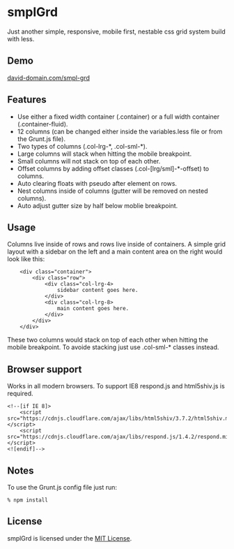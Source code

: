 # smplGrd

Just another simple, responsive, mobile first, nestable css grid system build with less.

## Demo
[david-domain.com/smpl-grd](http://david-domain.com/smpl-grd)

## Features
* Use either a fixed width container (.container) or a full width container (.container-fluid).
* 12 columns (can be changed either inside the variables.less file or from the Grunt.js file).
* Two types of columns (.col-lrg-\*, .col-sml-\*).
* Large columns will stack when hitting the mobile breakpoint.
* Small columns will not stack on top of each other.
* Offset columns by adding offset classes (.col-[lrg/sml]-*-offset) to columns.
* Auto clearing floats with pseudo after element on rows.
* Nest columns inside of columns (gutter will be removed on nested columns).
* Auto adjust gutter size by half below moblie breakpoint.


## Usage
Columns live inside of rows and rows live inside of containers.
A simple grid layout with a sidebar on the left and a main content area on the right would look like this:

		<div class="container">
			<div class="row">
				<div class="col-lrg-4>
					sidebar content goes here.
				</div>
				<div class="col-lrg-8>
					main content goes here.
				</div>
			</div>
		</div>

These two columns would stack on top of each other when hitting the mobile breakpoint.
To avoide stacking just use .col-sml-* classes instead.

## Browser support
Works in all modern browsers. To support IE8 respond.js and html5shiv.js is required.

	<!--[if IE 8]>
		<script src="https://cdnjs.cloudflare.com/ajax/libs/html5shiv/3.7.2/html5shiv.min.js"></script>
		<script src="https://cdnjs.cloudflare.com/ajax/libs/respond.js/1.4.2/respond.min.js"></script>
	<![endif]-->

## Notes
To use the Grunt.js config file just run:
```
% npm install
```

## License
smplGrd is licensed under the [MIT License](http://opensource.org/licenses/MIT).
